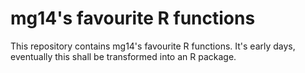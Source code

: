 mg14's favourite R functions
=======


This repository contains mg14's favourite R functions. It's early days, eventually this shall be transformed into an R package.

